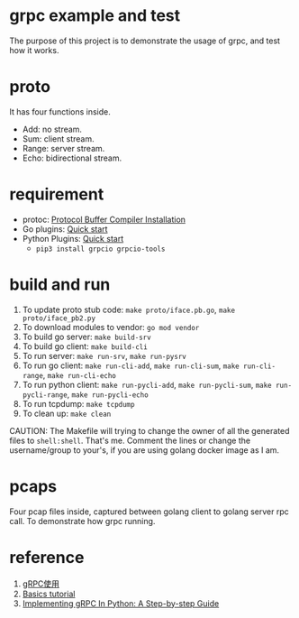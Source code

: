 # grpc example and test

The purpose of this project is to demonstrate the usage of grpc, and test how it works.

# proto

It has four functions inside.

* Add: no stream.
* Sum: client stream.
* Range: server stream.
* Echo: bidirectional stream.

# requirement

* protoc: [Protocol Buffer Compiler Installation](https://grpc.io/docs/protoc-installation/)
* Go plugins: [Quick start](https://grpc.io/docs/languages/go/quickstart/)
* Python Plugins: [Quick start](https://grpc.io/docs/languages/python/quickstart/)
  * `pip3 install grpcio grpcio-tools`

# build and run

1. To update proto stub code: `make proto/iface.pb.go`, `make proto/iface_pb2.py`
2. To download modules to vendor: `go mod vendor`
3. To build go server: `make build-srv`
4. To build go client: `make build-cli`
5. To run server: `make run-srv`, `make run-pysrv`
6. To run go client: `make run-cli-add`, `make run-cli-sum`, `make run-cli-range`, `make run-cli-echo`
7. To run python client: `make run-pycli-add`, `make run-pycli-sum`, `make run-pycli-range`, `make run-pycli-echo`
8. To run tcpdump: `make tcpdump`
9. To clean up: `make clean`

CAUTION: The Makefile will trying to change the owner of all the generated files to `shell:shell`. That's me. Comment the lines or change the username/group to your's, if you are using golang docker image as I am.

# pcaps

Four pcap files inside, captured between golang client to golang server rpc call. To demonstrate how grpc running.

# reference

1. [gRPC使用](https://zhuanlan.zhihu.com/p/358727696)
2. [Basics tutorial](https://grpc.io/docs/languages/go/basics/#bidirectional-streaming-rpc-1)
3. [Implementing gRPC In Python: A Step-by-step Guide](https://www.velotio.com/engineering-blog/grpc-implementation-using-python)

